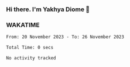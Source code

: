 ### Hi there. I'm Yakhya Diome 👋

### WAKATIME
<!--START_SECTION:waka-->

```txt
From: 20 November 2023 - To: 26 November 2023

Total Time: 0 secs

No activity tracked
```

<!--END_SECTION:waka-->
